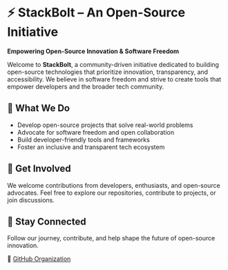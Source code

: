 # ⚡ StackBolt – An Open-Source Initiative  

**Empowering Open-Source Innovation & Software Freedom**  

Welcome to **StackBolt**, a community-driven initiative dedicated to building open-source technologies that prioritize innovation, transparency, and accessibility. We believe in software freedom and strive to create tools that empower developers and the broader tech community.  

## 🚀 What We Do  
- Develop open-source projects that solve real-world problems  
- Advocate for software freedom and open collaboration  
- Build developer-friendly tools and frameworks  
- Foster an inclusive and transparent tech ecosystem  

## 🤝 Get Involved  
We welcome contributions from developers, enthusiasts, and open-source advocates. Feel free to explore our repositories, contribute to projects, or join discussions.  

## 📢 Stay Connected  
Follow our journey, contribute, and help shape the future of open-source innovation.  

🔗 [GitHub Organization](https://github.com/StackBolt)  
